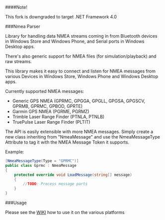 ####Note!

This fork is downgraded to target .NET Framework 4.0

###Nmea Parser

Library for handling data NMEA streams coming in from Bluetooth devices in Windows Store and Windows Phone, and Serial ports in Windows Desktop apps. 

There's also generic support for NMEA files (for simulation/playback) and raw streams.

This library makes it easy to connect and listen for NMEA messages from various  Devices in Windows Store, Windows Phone and Windows Desktop apps.

Currently supported NMEA messages:
- Generic GPS NMEA (GPRMC, GPGGA, GPGLL, GPGSA, GPGSCV, GPRMB, GPRMC, GPBOD, GPRTE)
- Garmin GPS NMEA (PGRME, PGRMZ)
- Trimble Laser Range Finder (PTNLA, PTNLB)
- TruePulse Laser Range Finder (PLTIT)

The API is easily extensible with more NMEA messages. Simply create a new class inheriting from "NmeaMessage" and use the NmeaMessageType Attribute to tag it with the NMEA Message Token it supports.

Example:
```csharp
[NmeaMessageType(Type = "GPRMC")]
public class Gprmc : NmeaMessage
{
	protected override void LoadMessage(string[] message)
	{
		//TODO: Process message parts
	}
}
```

###Usage

Please see the [WIKI](http://www.github.com/dotMorten/NmeaParser/wiki) how to use it on the various platforms
